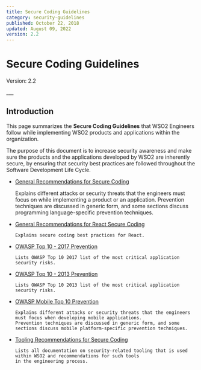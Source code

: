 ```yaml
---
title: Secure Coding Guidelines
category: security-guidelines
published: October 22, 2018
updated: August 09, 2022
version: 2.2
---
```


# Secure Coding Guidelines
<p class="doc-info">Version: 2.2</p>
___

## Introduction
This page summarizes the **Secure Coding Guidelines** that WSO2 Engineers follow while implementing WSO2 products 
and applications within the organization.

The purpose of this document is to increase security awareness and make sure the products and the applications 
developed by WSO2 are inherently secure, by ensuring that security best practices are followed throughout the 
Software Development Life Cycle.

* [General Recommendations for Secure Coding](general-recommendations-for-secure-coding.md)

     Explains different attacks or security threats that the engineers must focus on while implementing a product or an 
     application. Prevention techniques are discussed in generic form, and some sections discuss programming language-specific prevention techniques.

* [General Recommendations for React Secure Coding](general-recommendations-for-react-secure-coding.md) 

      Explains secure coding best practices for React.

* [OWASP Top 10 - 2017 Prevention](owasp-t10-2017-prevention.md) 

      Lists OWASP Top 10 2017 list of the most critical application security risks.

* [OWASP Top 10 - 2013 Prevention](owasp-t10-2013-prevention.md)

      Lists OWASP Top 10 2013 list of the most critical application security risks.

* [OWASP Mobile Top 10 Prevention](owasp-mobile-t10-prevention.md) 

      Explains different attacks or security threats that the engineers must focus when developing mobile applications. 
      Prevention techniques are discussed in generic form, and some sections discuss mobile platform-specific prevention techniques.

- [Tooling Recommendations for Secure Coding](tooling-recommendations-for-secure-coding.md) 

      Lists all documentation on security-related tooling that is used within WSO2 and recommendations for such tools 
      in the engineering process.